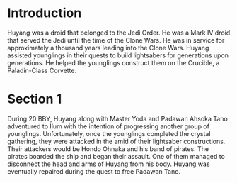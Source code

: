 # Introduction
Huyang was a droid that belonged to the Jedi Order.
He was a Mark IV droid that served the Jedi until the time of the Clone Wars.
He was in service for approximately a thousand years leading into the Clone Wars.
Huyang assisted younglings in their quests to build lightsabers for generations upon generations.
He helped the younglings construct them on the Crucible, a Paladin-Class Corvette.

# Section 1
During 20 BBY, Huyang along with Master Yoda and Padawan Ahsoka Tano adventured to Ilum with the intention of progressing another group of younglings.
Unfortunately, once the younglings completed the crystal gathering, they were attacked in the amid of their lightsaber constructions.
Their attackers would be Hondo Ohnaka and his band of pirates.
The pirates boarded the ship and began their assault.
One of them managed to disconnect the head and arms of Huyang from his body.
Huyang was eventually repaired during the quest to free Padawan Tano.